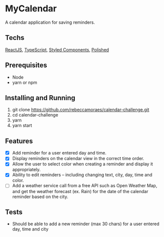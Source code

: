 # MyCalendar
A calendar application for saving reminders.

## Techs
[ReactJS](https://reactjs.org/), [TypeScript](https://www.typescriptlang.org/), [Styled Components](https://styled-components.com/), [Polished](https://polished.js.org/)

## Prerequisites
- Node
- yarn or npm

## Installing and Running
1. git clone https://github.com/rebeccamoraes/calendar-challenge.git
2. cd calendar-challenge
3. yarn
4. yarn start

## Features
- [x] Add reminder for a user entered day and time.
- [x] Display reminders on the calendar view in the correct time order.
- [x] Allow the user to select color when creating a reminder and display it appropriately.
- [x] Ability to edit reminders – including changing text, city, day, time and color.
- [ ] Add a weather service call from a free API such as Open Weather Map, and get the weather forecast (ex. Rain) for the date of the calendar reminder based on the city.

## Tests
- Should be able to add a new reminder (max 30 chars) for a user entered day, time and city
